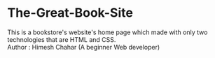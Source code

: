 # The-Great-Book-Site
This is a bookstore's website's home page which made with only two technologies that are HTML and CSS. <br>
Author : Himesh Chahar (A beginner Web developer)
